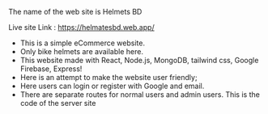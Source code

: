 The name of the web site is Helmets BD

Live site Link : https://helmatesbd.web.app/

- This is a simple eCommerce website.
- Only bike helmets are available here.
- This website made with React, Node.js, MongoDB, tailwind css, Google Firebase, Express!
- Here is an attempt to make the website user friendly;
- Here users can login or register with Google and email.
- There are separate routes for normal users and admin users.
  This is the code of the server site
